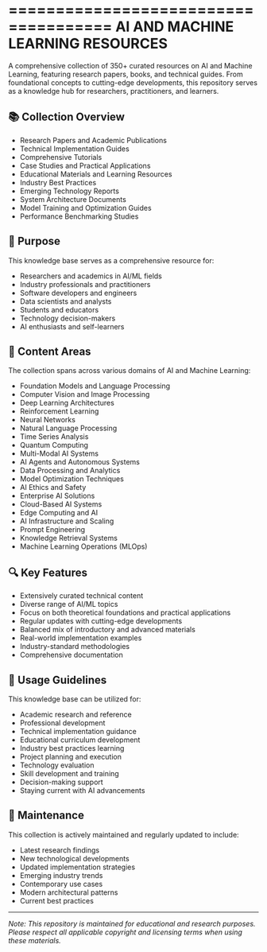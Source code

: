=====================================
  AI AND MACHINE LEARNING RESOURCES
=====================================

A comprehensive collection of 350+ curated resources on AI and Machine Learning, featuring research papers, books, and technical guides. 
From foundational concepts to cutting-edge developments, this repository serves as a knowledge hub for researchers, practitioners, and learners.

## 📚 Collection Overview

- Research Papers and Academic Publications
- Technical Implementation Guides
- Comprehensive Tutorials
- Case Studies and Practical Applications
- Educational Materials and Learning Resources
- Industry Best Practices
- Emerging Technology Reports
- System Architecture Documents
- Model Training and Optimization Guides
- Performance Benchmarking Studies

## 🎯 Purpose

This knowledge base serves as a comprehensive resource for:
- Researchers and academics in AI/ML fields
- Industry professionals and practitioners
- Software developers and engineers
- Data scientists and analysts
- Students and educators
- Technology decision-makers
- AI enthusiasts and self-learners

## 📂 Content Areas

The collection spans across various domains of AI and Machine Learning:

- Foundation Models and Language Processing
- Computer Vision and Image Processing
- Deep Learning Architectures
- Reinforcement Learning
- Neural Networks
- Natural Language Processing
- Time Series Analysis
- Quantum Computing
- Multi-Modal AI Systems
- AI Agents and Autonomous Systems
- Data Processing and Analytics
- Model Optimization Techniques
- AI Ethics and Safety
- Enterprise AI Solutions
- Cloud-Based AI Systems
- Edge Computing and AI
- AI Infrastructure and Scaling
- Prompt Engineering
- Knowledge Retrieval Systems
- Machine Learning Operations (MLOps)

## 🔍 Key Features

- Extensively curated technical content
- Diverse range of AI/ML topics
- Focus on both theoretical foundations and practical applications
- Regular updates with cutting-edge developments
- Balanced mix of introductory and advanced materials
- Real-world implementation examples
- Industry-standard methodologies
- Comprehensive documentation

## 📖 Usage Guidelines

This knowledge base can be utilized for:
- Academic research and reference
- Professional development
- Technical implementation guidance
- Educational curriculum development
- Industry best practices learning
- Project planning and execution
- Technology evaluation
- Skill development and training
- Decision-making support
- Staying current with AI advancements

## 🔄 Maintenance

This collection is actively maintained and regularly updated to include:
- Latest research findings
- New technological developments
- Updated implementation strategies
- Emerging industry trends
- Contemporary use cases
- Modern architectural patterns
- Current best practices

---

*Note: This repository is maintained for educational and research purposes. Please respect all applicable copyright and licensing terms when using these materials.* 
